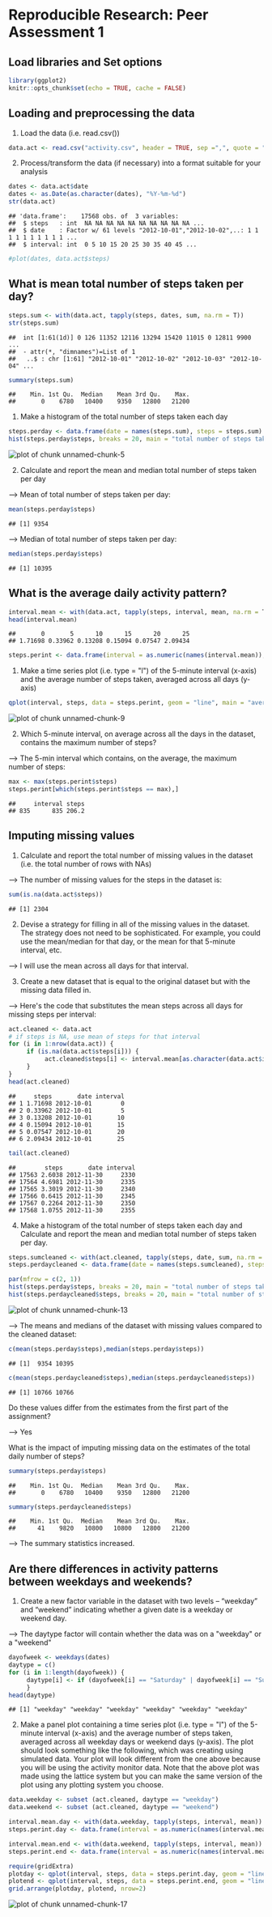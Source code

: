# Reproducible Research: Peer Assessment 1


## Load libraries and Set options

```r
library(ggplot2)
knitr::opts_chunk$set(echo = TRUE, cache = FALSE)
```

## Loading and preprocessing the data

1. Load the data (i.e. read.csv())


```r
data.act <- read.csv("activity.csv", header = TRUE, sep =",", quote = "\"", na.strings = "NA")
```


2. Process/transform the data (if necessary) into a format suitable for your analysis

```r
dates <- data.act$date
dates <- as.Date(as.character(dates), "%Y-%m-%d")
str(data.act)
```

```
## 'data.frame':	17568 obs. of  3 variables:
##  $ steps   : int  NA NA NA NA NA NA NA NA NA NA ...
##  $ date    : Factor w/ 61 levels "2012-10-01","2012-10-02",..: 1 1 1 1 1 1 1 1 1 1 ...
##  $ interval: int  0 5 10 15 20 25 30 35 40 45 ...
```

```r
#plot(dates, data.act$steps)
```


## What is mean total number of steps taken per day?


```r
steps.sum <- with(data.act, tapply(steps, dates, sum, na.rm = T))
str(steps.sum)
```

```
##  int [1:61(1d)] 0 126 11352 12116 13294 15420 11015 0 12811 9900 ...
##  - attr(*, "dimnames")=List of 1
##   ..$ : chr [1:61] "2012-10-01" "2012-10-02" "2012-10-03" "2012-10-04" ...
```

```r
summary(steps.sum)
```

```
##    Min. 1st Qu.  Median    Mean 3rd Qu.    Max. 
##       0    6780   10400    9350   12800   21200
```


1. Make a histogram of the total number of steps taken each day


```r
steps.perday <- data.frame(date = names(steps.sum), steps = steps.sum)
hist(steps.perday$steps, breaks = 20, main = "total number of steps taken each day", xlab = "number of steps", ylab = "frequency")
```

![plot of chunk unnamed-chunk-5](figure/unnamed-chunk-5.png) 


2. Calculate and report the mean and median total number of steps taken per day

--> Mean of total number of steps taken per day:

```r
mean(steps.perday$steps)
```

```
## [1] 9354
```

--> Median of total number of steps taken per day:

```r
median(steps.perday$steps)
```

```
## [1] 10395
```

## What is the average daily activity pattern?


```r
interval.mean <- with(data.act, tapply(steps, interval, mean, na.rm = T))
head(interval.mean)
```

```
##       0       5      10      15      20      25 
## 1.71698 0.33962 0.13208 0.15094 0.07547 2.09434
```

```r
steps.perint <- data.frame(interval = as.numeric(names(interval.mean)), steps = interval.mean)
```

1. Make a time series plot (i.e. type = "l") of the 5-minute interval (x-axis) and the average number of steps taken, averaged across all days (y-axis)


```r
qplot(interval, steps, data = steps.perint, geom = "line", main = "average daily activity pattern", xlab = "5-min interval", ylab = "average steps, across all days")
```

![plot of chunk unnamed-chunk-9](figure/unnamed-chunk-9.png) 

2. Which 5-minute interval, on average across all the days in the dataset, contains the maximum number of steps?

--> The 5-min interval which contains, on the average, the maximum number of steps:

```r
max <- max(steps.perint$steps)
steps.perint[which(steps.perint$steps == max),]
```

```
##     interval steps
## 835      835 206.2
```

## Imputing missing values

1. Calculate and report the total number of missing values in the dataset (i.e. the total number of rows with NAs)

--> The number of missing values for the steps in the dataset is:

```r
sum(is.na(data.act$steps))
```

```
## [1] 2304
```

2. Devise a strategy for filling in all of the missing values in the dataset. The strategy does not need to be sophisticated. For example, you could use the mean/median for that day, or the mean for that 5-minute interval, etc.

--> I will use the mean across all days for that interval. 

3. Create a new dataset that is equal to the original dataset but with the missing data filled in.

--> Here's the code that substitutes the mean steps across all days for missing steps per interval:

```r
act.cleaned <- data.act
# if steps is NA, use mean of steps for that interval
for (i in 1:nrow(data.act)) {
     if (is.na(data.act$steps[i])) {
          act.cleaned$steps[i] <- interval.mean[as.character(data.act$interval[i])]
     }
}
head(act.cleaned)
```

```
##     steps       date interval
## 1 1.71698 2012-10-01        0
## 2 0.33962 2012-10-01        5
## 3 0.13208 2012-10-01       10
## 4 0.15094 2012-10-01       15
## 5 0.07547 2012-10-01       20
## 6 2.09434 2012-10-01       25
```

```r
tail(act.cleaned)
```

```
##        steps       date interval
## 17563 2.6038 2012-11-30     2330
## 17564 4.6981 2012-11-30     2335
## 17565 3.3019 2012-11-30     2340
## 17566 0.6415 2012-11-30     2345
## 17567 0.2264 2012-11-30     2350
## 17568 1.0755 2012-11-30     2355
```

4. Make a histogram of the total number of steps taken each day and Calculate and report the mean and median total number of steps taken per day.



```r
steps.sumcleaned <- with(act.cleaned, tapply(steps, date, sum, na.rm = T))
steps.perdaycleaned <- data.frame(date = names(steps.sumcleaned), steps = steps.sumcleaned)

par(mfrow = c(2, 1))
hist(steps.perday$steps, breaks = 20, main = "total number of steps taken each day, with missing values", xlab = "number of steps", ylab = "frequency")
hist(steps.perdaycleaned$steps, breaks = 20, main = "total number of steps taken each day, cleaned data", xlab = "number of steps", ylab = "frequency")
```

![plot of chunk unnamed-chunk-13](figure/unnamed-chunk-13.png) 


--> The means and medians of the dataset with missing values compared to the cleaned dataset:

```r
c(mean(steps.perday$steps),median(steps.perday$steps))
```

```
## [1]  9354 10395
```

```r
c(mean(steps.perdaycleaned$steps),median(steps.perdaycleaned$steps))
```

```
## [1] 10766 10766
```

Do these values differ from the estimates from the first part of the assignment? 

--> Yes

What is the impact of imputing missing data on the estimates of the total daily number of steps?


```r
summary(steps.perday$steps)
```

```
##    Min. 1st Qu.  Median    Mean 3rd Qu.    Max. 
##       0    6780   10400    9350   12800   21200
```

```r
summary(steps.perdaycleaned$steps)
```

```
##    Min. 1st Qu.  Median    Mean 3rd Qu.    Max. 
##      41    9820   10800   10800   12800   21200
```

--> The summary statistics increased.

## Are there differences in activity patterns between weekdays and weekends?

1. Create a new factor variable in the dataset with two levels – “weekday” and “weekend” indicating whether a given date is a weekday or weekend day.

--> The daytype factor will contain whether the data was on a "weekday" or a "weekend"

```r
dayofweek <- weekdays(dates)
daytype = c()
for (i in 1:length(dayofweek)) { 
     daytype[i] <- if (dayofweek[i] == "Saturday" | dayofweek[i] == "Sunday") "weekend" else "weekday" 
     }
head(daytype)
```

```
## [1] "weekday" "weekday" "weekday" "weekday" "weekday" "weekday"
```

2. Make a panel plot containing a time series plot (i.e. type = "l") of the 5-minute interval (x-axis) and the average number of steps taken, averaged across all weekday days or weekend days (y-axis). The plot should look something like the following, which was creating using simulated data. Your plot will look different from the one above because you will be using the activity monitor data. Note that the above plot was made using the lattice system but you can make the same version of the plot using any plotting system you choose.


```r
data.weekday <- subset (act.cleaned, daytype == "weekday")
data.weekend <- subset (act.cleaned, daytype == "weekend")

interval.mean.day <- with(data.weekday, tapply(steps, interval, mean))
steps.perint.day <- data.frame(interval = as.numeric(names(interval.mean.day)), steps = interval.mean.day)

interval.mean.end <- with(data.weekend, tapply(steps, interval, mean))
steps.perint.end <- data.frame(interval = as.numeric(names(interval.mean.end)), steps = interval.mean.end)

require(gridExtra)
plotday <- qplot(interval, steps, data = steps.perint.day, geom = "line", main = "weekdays", xlab = "5-min interval", ylab = "ave num of steps")
plotend <- qplot(interval, steps, data = steps.perint.end, geom = "line", main = "weekends", xlab = "5-min interval", ylab = "ave num of steps")
grid.arrange(plotday, plotend, nrow=2)
```

![plot of chunk unnamed-chunk-17](figure/unnamed-chunk-17.png) 
